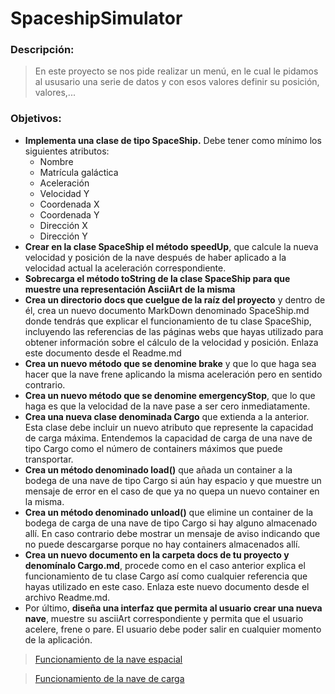 # SpaceshipSimulator
### Descripción:
>En este proyecto se nos pide realizar un menú, en le cual le pidamos al ususario una serie de datos y con esos valores
> definir su posición, valores,...
### Objetivos:
+ **Implementa una clase de tipo SpaceShip.**  Debe tener como mínimo los siguientes atributos:
    + Nombre
    + Matrícula galáctica
    + Aceleración
    + Velocidad Y
    + Coordenada X
    + Coordenada Y
    + Dirección X
    + Dirección Y
+ **Crear en la clase SpaceShip el método speedUp**, que calcule la nueva velocidad y posición de la nave después de
  haber aplicado a la velocidad actual la aceleración correspondiente.
+ **Sobrecarga el método toString de la clase SpaceShip para que muestre una representación AsciiArt de la misma**
+ **Crea un directorio docs que cuelgue de la raíz del proyecto** y dentro de él, crea un nuevo documento MarkDown
  denominado SpaceShip.md donde tendrás que explicar el funcionamiento de tu clase SpaceShip, incluyendo las referencias
  de las páginas webs que hayas utilizado para obtener información sobre el cálculo de la velocidad y posición. Enlaza este documento desde el Readme.md
+ **Crea un nuevo método que se denomine brake** y que lo que haga sea hacer que la nave frene aplicando la misma
  aceleración pero en sentido contrario.
+ **Crea un nuevo método que se denomine emergencyStop**, que lo que haga es que la velocidad de la nave pase a ser
  cero inmediatamente.
+ **Crea una nueva clase denominada Cargo** que extienda a la anterior. Esta clase debe incluir un nuevo atributo que
  represente la capacidad de carga máxima. Entendemos la capacidad de carga de una nave de tipo Cargo como el número
  de containers máximos que puede transportar.
+ **Crea un método denominado load()** que añada un container a la bodega de una nave de tipo Cargo si aún hay espacio
  y que muestre un mensaje de error en el caso de que ya no quepa un nuevo container en la misma.
+ **Crea un método denominado unload()** que elimine un container de la bodega de carga de una nave de tipo Cargo si
  hay alguno almacenado allí. En caso contrario debe mostrar un mensaje de aviso indicando que no puede descargarse
  porque no hay containers almacenados allí.
+ **Crea un nuevo documento en la carpeta docs de tu proyecto y denomínalo Cargo.md**, procede como en el caso anterior
  explica el funcionamiento de tu clase Cargo así como cualquier referencia que hayas utilizado en este caso.
  Enlaza este nuevo documento desde el archivo Readme.md.
+ Por último, **diseña una interfaz que permita al usuario crear una nueva nave**, muestre su asciiArt correspondiente
  y permita que el usuario acelere, frene o pare. El usuario debe poder salir en cualquier momento de la aplicación.

>[Funcionamiento de la nave espacial](./docs/SpaceShip.md)

>[Funcionamiento de la nave de carga](./docs/Cargo.md)